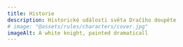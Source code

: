 ```yaml
---
title: Historie
description: Historické události světa Dračího doupěte
# image: "@assets/rules/characters/cover.jpg"
imageAlt: A white knight, painted dramaticall
---
```

